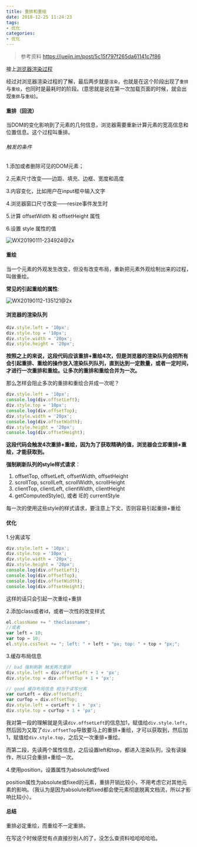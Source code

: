 ```yaml
---
title: 重排和重绘
date: 2018-12-25 11:24:23
tags: 
- 优化
categories: 
- 优化
---
```


> 参考资料		 https://juejin.im/post/5c15f797f265da61141c7f86

接上[浏览器渲染过程](https://qinhanwen.github.io/2018/12/26/%E4%BA%86%E8%A7%A3%E6%B5%8F%E8%A7%88%E5%99%A8%E6%B8%B2%E6%9F%93%E8%BF%87%E7%A8%8B/)

经过对浏览器渲染过程的了解，最后两步就是`渲染`，也就是在这个阶段出现了`重排`与`重绘`，也同时是最耗时的阶段。(意思就是说在第一次加载页面的时候，就会出现`重排`与`重绘`)。



#### 重排（回流）

当DOM的变化影响到了元素的几何信息，浏览器需要重新计算元素的宽高信息和位置信息。这个过程叫重排。



###### 触发的条件

1.添加或者删除可见的DOM元素；

2.元素尺寸改变——边距、填充、边框、宽度和高度

3.内容变化，比如用户在input框中输入文字

4.浏览器窗口尺寸改变——resize事件发生时

5.计算 offsetWidth 和 offsetHeight 属性

6.设置 style 属性的值



![WX20190111-234924@2x](http://118.24.241.76/WX20190111-234924@2x.png)





#### 重绘

当一个元素的外观发生改变，但没有改变布局，重新把元素外观绘制出来的过程，叫做重绘。

**常见的引起重绘的属性**:



![WX20190112-135121@2x](http://118.24.241.76/WX20190112-135121@2x.png)



#### 浏览器的渲染队列

```javascript
div.style.left = '10px';
div.style.top = '10px';
div.style.width = '20px';
div.style.height = '20px';
```

**按照之上的来说，这段代码应该重排+重绘4次，但是浏览器的渲染队列会把所有会引起重排、重绘的操作放入渲染队列队列，直到达到一定数量，或者一定时间，才进行一次重排和重绘。让多次的重排和重绘合并为一次。**



那么怎样会阻止多次的重排和重绘合并成一次呢？

```javascript
div.style.left = '10px';
console.log(div.offsetLeft);
div.style.top = '10px';
console.log(div.offsetTop);
div.style.width = '20px';
console.log(div.offsetWidth);
div.style.height = '20px';
console.log(div.offsetHeight);
```

**这段代码会触发4次重排+重绘，因为为了获取精确的值，浏览器会立即重排+重绘，才能获取到。**



**强制刷新队列的style样式请求**：

1. offsetTop, offsetLeft, offsetWidth, offsetHeight
2. scrollTop, scrollLeft, scrollWidth, scrollHeight
3. clientTop, clientLeft, clientWidth, clientHeight
4. getComputedStyle(), 或者 IE的 currentStyle



每一次的使用这些style的样式请求，要注意上下文，否则容易引起重排+重绘



#### 优化

1.分离读写

```javascript
div.style.left = '10px';
div.style.top = '10px';
div.style.width = '20px';
div.style.height = '20px';
console.log(div.offsetLeft);
console.log(div.offsetTop);
console.log(div.offsetWidth);
console.log(div.offsetHeight);
```

这样的话只会引起一次重绘+重排



2.添加class或者id，或者一次性的改变样式

```javascript
el.className += " theclassname";
//或者
var left = 10;
var top = 10;
el.style.cssText += "; left: " + left + "px; top: " + top + "px;";
```



3.缓存布局信息

```javascript
// bad 强制刷新 触发两次重排
div.style.left = div.offsetLeft + 1 + 'px';
div.style.top = div.offsetTop + 1 + 'px';

// good 缓存布局信息 相当于读写分离
var curLeft = div.offsetLeft;
var curTop = div.offsetTop;
div.style.left = curLeft + 1 + 'px';
div.style.top = curTop + 1 + 'px';
```

我对第一段的理解就是先读`div.offsetLeft`的信息加1，赋值给`div.style.left`，然后因为又取了`div.offsetTop`导致要马上的重排+重绘，才可以获取到，然后加1，赋值给`div.style.top`，之后又一次重排+重绘。

而第二段，先读两个属性信息，之后设置left和top，都进入渲染队列，没有读操作，所以只会重排+重绘一次。



4.使用position，设置属性为absolute或fixed

position属性为absolute或fixed的元素，重排开销比较小，不用考虑它对其他元素的影响。（我认为是因为absolute和fixed都会使元素彻底脱离文档流，所以才影响比较小）。



#### 总结

重排必定重绘，而重绘不一定重排。



在写这个时候感觉有点直接抄别人的了，没怎么查资料哈哈哈哈哈。




